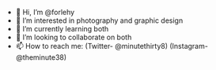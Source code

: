 - 👋 Hi, I’m @forlehy
- 👀 I’m interested in photography and graphic design
- 🌱 I’m currently learning both
- 💞️ I’m looking to collaborate on both
- 📫 How to reach me: (Twitter- @minutethirty8) (Instagram- @theminute38)

<!---
forlehy/forlehy is a ✨ special ✨ repository because its `README.md` (this file) appears on your GitHub profile.
You can click the Preview link to take a look at your changes.
--->
